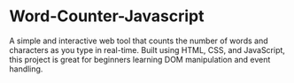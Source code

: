 # Word-Counter-Javascript
A simple and interactive web tool that counts the number of words and characters as you type in real-time. Built using HTML, CSS, and JavaScript, this project is great for beginners learning DOM manipulation and event handling.

